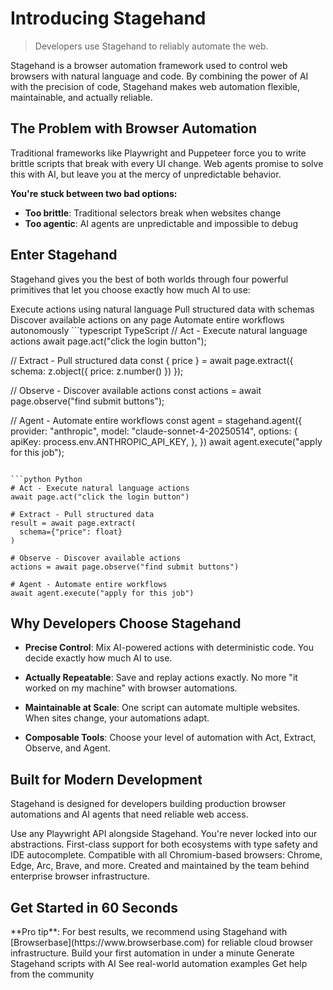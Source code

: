 # Introducing Stagehand

> Developers use Stagehand to reliably automate the web.

Stagehand is a browser automation framework used to control web browsers with natural language and code. By combining the power of AI with the precision of code, Stagehand makes web automation flexible, maintainable, and actually reliable.

## The Problem with Browser Automation

Traditional frameworks like Playwright and Puppeteer force you to write brittle scripts that break with every UI change. Web agents promise to solve this with AI, but leave you at the mercy of unpredictable behavior.

**You're stuck between two bad options:**

* **Too brittle**: Traditional selectors break when websites change
* **Too agentic**: AI agents are unpredictable and impossible to debug

## Enter Stagehand

Stagehand gives you the best of both worlds through four powerful primitives that let you choose exactly how much AI to use:

<CardGroup cols={2}>
  <Card title="Act" icon="play" href="/basics/act">
    Execute actions using natural language
  </Card>

  <Card title="Extract" icon="database" href="/basics/extract">
    Pull structured data with schemas
  </Card>

  <Card title="Observe" icon="eye" href="/basics/observe">
    Discover available actions on any page
  </Card>

  <Card title="Agent" icon="robot" href="/basics/agent">
    Automate entire workflows autonomously
  </Card>
</CardGroup>

<CodeGroup>
  ```typescript TypeScript
  // Act - Execute natural language actions
  await page.act("click the login button");

  // Extract - Pull structured data
  const { price } = await page.extract({
    schema: z.object({ price: z.number() })
  });

  // Observe - Discover available actions
  const actions = await page.observe("find submit buttons");

  // Agent - Automate entire workflows
  const agent = stagehand.agent({
      provider: "anthropic",
      model: "claude-sonnet-4-20250514",
      options: {
        apiKey: process.env.ANTHROPIC_API_KEY,
      },
  })
  await agent.execute("apply for this job");
  ```

  ```python Python
  # Act - Execute natural language actions
  await page.act("click the login button")

  # Extract - Pull structured data
  result = await page.extract(
    schema={"price": float}
  )

  # Observe - Discover available actions
  actions = await page.observe("find submit buttons")

  # Agent - Automate entire workflows
  await agent.execute("apply for this job")
  ```
</CodeGroup>

## Why Developers Choose Stagehand

* **Precise Control**: Mix AI-powered actions with deterministic code. You decide exactly how much AI to use.

* **Actually Repeatable**: Save and replay actions exactly. No more "it worked on my machine" with browser automations.

* **Maintainable at Scale**: One script can automate multiple websites. When sites change, your automations adapt.

* **Composable Tools**: Choose your level of automation with Act, Extract, Observe, and Agent.

## Built for Modern Development

Stagehand is designed for developers building production browser automations and AI agents that need reliable web access.

<AccordionGroup>
  <Accordion title="Full Playwright Compatibility">
    Use any Playwright API alongside Stagehand. You're never locked into our abstractions.
  </Accordion>

  <Accordion title="TypeScript & Python SDKs">
    First-class support for both ecosystems with type safety and IDE autocomplete.
  </Accordion>

  <Accordion title="Works Everywhere">
    Compatible with all Chromium-based browsers: Chrome, Edge, Arc, Brave, and more.
  </Accordion>

  <Accordion title="Built by Browserbase">
    Created and maintained by the team behind enterprise browser infrastructure.
  </Accordion>
</AccordionGroup>

## Get Started in 60 Seconds

<Info>
  **Pro tip**: For best results, we recommend using Stagehand with [Browserbase](https://www.browserbase.com) for reliable cloud browser infrastructure.
</Info>

<CardGroup cols={2}>
  <Card title="Quickstart" icon="rocket" href="/first-steps/quickstart">
    Build your first automation in under a minute
  </Card>

  <Card title="Try Director" icon="wand-magic-sparkles" href="https://www.director.ai">
    Generate Stagehand scripts with AI
  </Card>

  <Card title="View Examples" icon="code" href="https://github.com/browserbase/stagehand/tree/main/examples">
    See real-world automation examples
  </Card>

  <Card title="Join Discord" icon="discord" href="https://discord.gg/stagehand">
    Get help from the community
  </Card>
</CardGroup>
